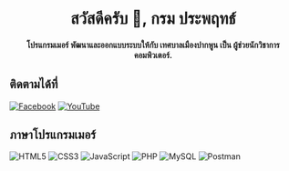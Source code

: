 <h1 align="center">สวัสดีครับ 👋, กรม ประพฤทธ์</h1>
<h4 align="center">โปรแกรมเมอร์ พัฒนาและออกแบบระบบให้กับ เทศบาลเมืองปากพูน เป็น ผู้ช่วยนักวิชาการคอมพิวเตอร์.</h4>



## ติดตามได้ที่

[![Facebook](https://img.shields.io/badge/Facebook-%231877F2.svg?style=for-the-badge&logo=Facebook&logoColor=white)][facebook]
[![YouTube](https://img.shields.io/badge/YouTube-%23FF0000.svg?style=for-the-badge&logo=YouTube&logoColor=white)][youtube]

## ภาษาโปรแกรมเมอร์

![HTML5](https://img.shields.io/badge/html5-%23E34F26.svg?style=for-the-badge&logo=html5&logoColor=white)
![CSS3](https://img.shields.io/badge/css3-%231572B6.svg?style=for-the-badge&logo=css3&logoColor=white)
![JavaScript](https://img.shields.io/badge/javascript-%23323330.svg?style=for-the-badge&logo=javascript&logoColor=%23F7DF1E)
![PHP](https://img.shields.io/badge/php-%23777BB4.svg?style=for-the-badge&logo=php&logoColor=white)
![MySQL](https://img.shields.io/badge/mysql-4479A1.svg?style=for-the-badge&logo=mysql&logoColor=white)
![Postman](https://img.shields.io/badge/Postman-FF6C37?style=for-the-badge&logo=postman&logoColor=white)


[facebook]: https://www.facebook.com/prapreat
[youtube]: https://www.youtube.com/@prapreut2042
